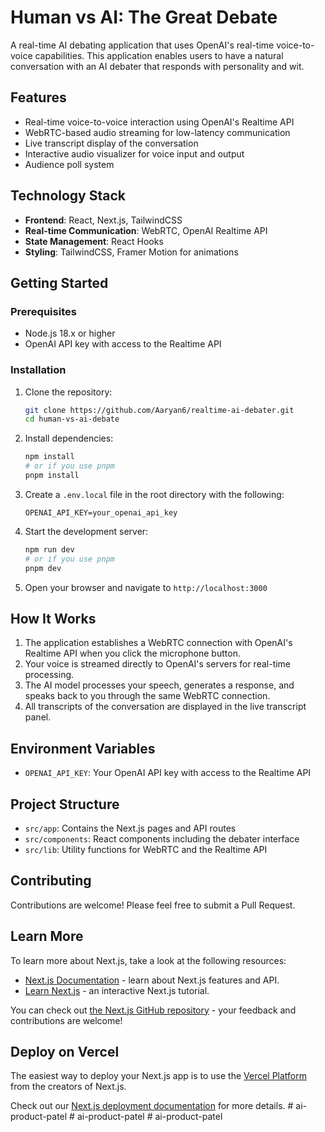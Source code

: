 # Human vs AI: The Great Debate

A real-time AI debating application that uses OpenAI's real-time voice-to-voice capabilities. This application enables users to have a natural conversation with an AI debater that responds with personality and wit.

## Features

- Real-time voice-to-voice interaction using OpenAI's Realtime API
- WebRTC-based audio streaming for low-latency communication
- Live transcript display of the conversation
- Interactive audio visualizer for voice input and output
- Audience poll system

## Technology Stack

- **Frontend**: React, Next.js, TailwindCSS
- **Real-time Communication**: WebRTC, OpenAI Realtime API
- **State Management**: React Hooks
- **Styling**: TailwindCSS, Framer Motion for animations

## Getting Started

### Prerequisites

- Node.js 18.x or higher
- OpenAI API key with access to the Realtime API

### Installation

1. Clone the repository:

   ```bash
   git clone https://github.com/Aaryan6/realtime-ai-debater.git
   cd human-vs-ai-debate
   ```

2. Install dependencies:

   ```bash
   npm install
   # or if you use pnpm
   pnpm install
   ```

3. Create a `.env.local` file in the root directory with the following:

   ```
   OPENAI_API_KEY=your_openai_api_key
   ```

4. Start the development server:

   ```bash
   npm run dev
   # or if you use pnpm
   pnpm dev
   ```

5. Open your browser and navigate to `http://localhost:3000`

## How It Works

1. The application establishes a WebRTC connection with OpenAI's Realtime API when you click the microphone button.
2. Your voice is streamed directly to OpenAI's servers for real-time processing.
3. The AI model processes your speech, generates a response, and speaks back to you through the same WebRTC connection.
4. All transcripts of the conversation are displayed in the live transcript panel.

## Environment Variables

- `OPENAI_API_KEY`: Your OpenAI API key with access to the Realtime API

## Project Structure

- `src/app`: Contains the Next.js pages and API routes
- `src/components`: React components including the debater interface
- `src/lib`: Utility functions for WebRTC and the Realtime API

## Contributing

Contributions are welcome! Please feel free to submit a Pull Request.

## Learn More

To learn more about Next.js, take a look at the following resources:

- [Next.js Documentation](https://nextjs.org/docs) - learn about Next.js features and API.
- [Learn Next.js](https://nextjs.org/learn) - an interactive Next.js tutorial.

You can check out [the Next.js GitHub repository](https://github.com/vercel/next.js) - your feedback and contributions are welcome!

## Deploy on Vercel

The easiest way to deploy your Next.js app is to use the [Vercel Platform](https://vercel.com/new?utm_medium=default-template&filter=next.js&utm_source=create-next-app&utm_campaign=create-next-app-readme) from the creators of Next.js.

Check out our [Next.js deployment documentation](https://nextjs.org/docs/app/building-your-application/deploying) for more details.
#   a i - p r o d u c t - p a t e l  
 #   a i - p r o d u c t - p a t e l  
 #   a i - p r o d u c t - p a t e l  
 
